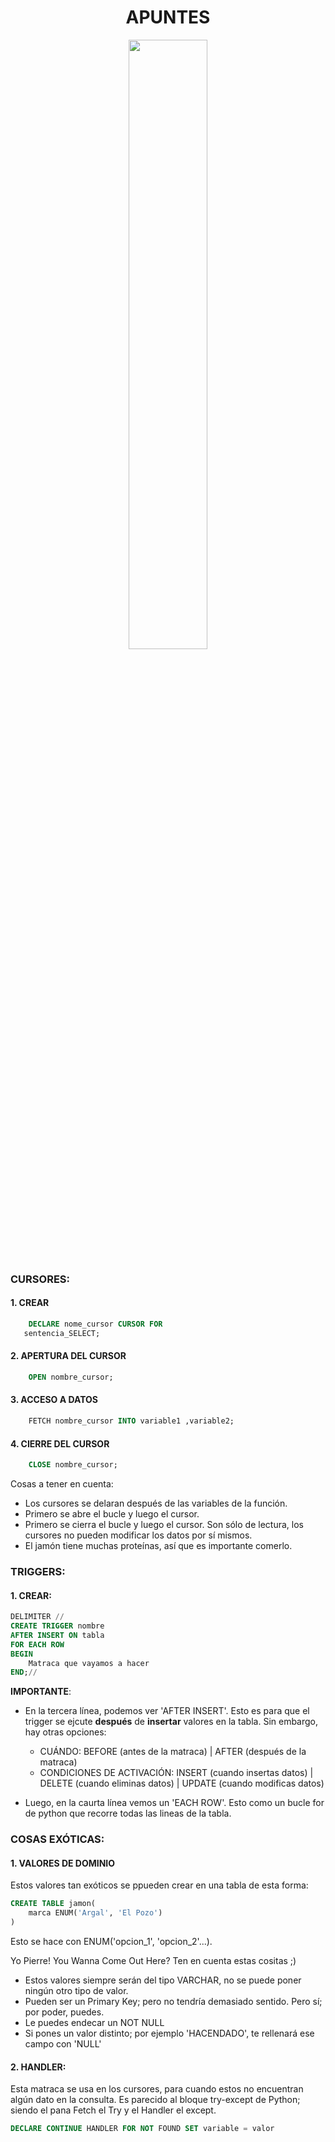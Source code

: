 <div align="center">
    
# APUNTES

<img src="https://media.tenor.com/9qZTKKgW2OUAAAAM/ibai-yo.gif" width= 50%>

</div>

### CURSORES:

#### 1. CREAR 

```sql
    DECLARE nome_cursor CURSOR FOR 
   sentencia_SELECT;
```

#### 2. APERTURA DEL CURSOR 

```sql
    OPEN nombre_cursor;
```
#### 3. ACCESO A DATOS

```sql
    FETCH nombre_cursor INTO variable1 ,variable2;
```
#### 4. CIERRE DEL CURSOR

```sql
    CLOSE nombre_cursor;
```

Cosas a tener en cuenta:

- Los cursores se delaran después de las variables de la función.
- Primero se abre el bucle y luego el cursor.
- Primero se cierra el bucle y luego el cursor.
Son sólo de lectura, los cursores no pueden modificar los datos por sí mismos.
- El jamón tiene muchas proteínas, así que es importante comerlo.

### TRIGGERS:

#### 1. CREAR:

```sql
DELIMITER //
CREATE TRIGGER nombre
AFTER INSERT ON tabla
FOR EACH ROW
BEGIN
    Matraca que vayamos a hacer
END;//
```
**IMPORTANTE**:

- En la tercera línea, podemos ver 'AFTER INSERT'. Esto es para que el trigger se ejcute **después** de **insertar** valores en la tabla. Sin embargo, hay otras opciones:

  - CUÁNDO: BEFORE (antes de la matraca) | AFTER (después de la matraca)
  - CONDICIONES DE ACTIVACIÓN: INSERT (cuando insertas datos) | DELETE (cuando eliminas datos) | UPDATE (cuando modificas datos)

- Luego, en la caurta línea vemos un 'EACH ROW'. Esto como un bucle for de python que recorre todas las lineas de la tabla.
  
### COSAS EXÓTICAS:

#### 1. VALORES DE DOMINIO


Estos valores tan exóticos se ppueden crear en una tabla de esta forma:

```sql
CREATE TABLE jamon(
    marca ENUM('Argal', 'El Pozo')
)
```

Esto se hace con ENUM('opcion_1', 'opcion_2'...).

Yo Pierre! You Wanna Come Out Here? Ten en cuenta estas cositas ;)

- Estos valores siempre serán del tipo VARCHAR, no se puede poner ningún otro tipo de valor.
- Pueden ser un Primary Key; pero no tendría demasiado sentido. Pero sí; por poder, puedes.
- Le puedes endecar un NOT NULL 
- Si pones un valor distinto; por ejemplo 'HACENDADO', te rellenará ese campo con 'NULL'

#### 2. HANDLER:

Esta matraca se usa en los cursores, para cuando estos no encuentran algún dato en la consulta. Es parecido al bloque try-except de Python; siendo el pana Fetch el Try y el Handler el except.

```sql
DECLARE CONTINUE HANDLER FOR NOT FOUND SET variable = valor
```

<div align="center">



